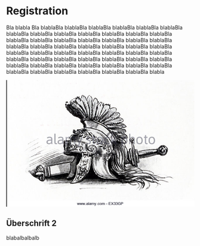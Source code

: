 # Registration

Bla blabla Bla blablaBla blablaBla blablaBla blablaBla blablaBla blablaBla blablaBla blablaBla blablaBla blablaBla blablaBla blablaBla blablaBla blablaBla blablaBla blablaBla blablaBla blablaBla blablaBla blablaBla blablaBla blablaBla blablaBla blablaBla blablaBla blablaBla blablaBla blablaBla blablaBla blablaBla blablaBla blablaBla blablaBla blablaBla blablaBla blablaBla blablaBla blablaBla blablaBla blablaBla blablaBla blablaBla blablaBla blablaBla blablaBla blablaBla blablaBla blablaBla blablaBla blablaBla blablaBla blablaBla blablaBla blablaBla blabla

![](/docs/_book/img/rom.png)

## Überschrift 2

blabalbalbalb

